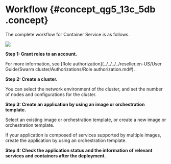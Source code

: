 # Workflow {#concept_qg5_13c_5db .concept}

The complete workflow for Container Service is as follows.

![](http://static-aliyun-doc.oss-cn-hangzhou.aliyuncs.com/assets/img/6867/15395962991074_en-US.png)

**Step 1: Grant roles to an account.**

For more information, see [Role authorization](../../../../reseller.en-US/User Guide/Swarm cluster/Authorizations/Role authorization.md#).

**Step 2: Create a cluster.**

You can select the network environment of the cluster, and set the number of nodes and configurations for the cluster.

**Step 3: Create an application by using an image or orchestration template.**

Select an existing image or orchestration template, or create a new image or orchestration template.

If your application is composed of services supported by multiple images, create the application by using an orchestration template.

**Step 4: Check the application status and the information of relevant services and containers after the deployment.**

